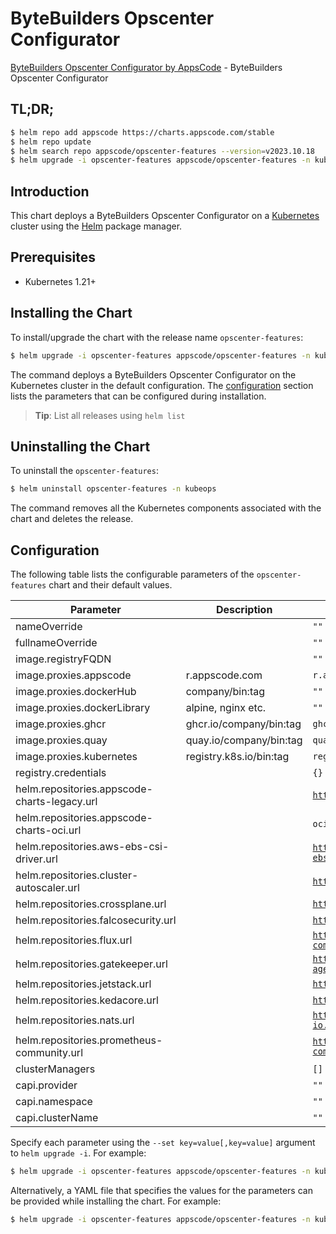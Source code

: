# ByteBuilders Opscenter Configurator

[ByteBuilders Opscenter Configurator by AppsCode](https://github.com/bytebuilders/installer) - ByteBuilders Opscenter Configurator

## TL;DR;

```bash
$ helm repo add appscode https://charts.appscode.com/stable
$ helm repo update
$ helm search repo appscode/opscenter-features --version=v2023.10.18
$ helm upgrade -i opscenter-features appscode/opscenter-features -n kubeops --create-namespace --version=v2023.10.18
```

## Introduction

This chart deploys a ByteBuilders Opscenter Configurator on a [Kubernetes](http://kubernetes.io) cluster using the [Helm](https://helm.sh) package manager.

## Prerequisites

- Kubernetes 1.21+

## Installing the Chart

To install/upgrade the chart with the release name `opscenter-features`:

```bash
$ helm upgrade -i opscenter-features appscode/opscenter-features -n kubeops --create-namespace --version=v2023.10.18
```

The command deploys a ByteBuilders Opscenter Configurator on the Kubernetes cluster in the default configuration. The [configuration](#configuration) section lists the parameters that can be configured during installation.

> **Tip**: List all releases using `helm list`

## Uninstalling the Chart

To uninstall the `opscenter-features`:

```bash
$ helm uninstall opscenter-features -n kubeops
```

The command removes all the Kubernetes components associated with the chart and deletes the release.

## Configuration

The following table lists the configurable parameters of the `opscenter-features` chart and their default values.

|                  Parameter                   |       Description       |                              Default                               |
|----------------------------------------------|-------------------------|--------------------------------------------------------------------|
| nameOverride                                 |                         | <code>""</code>                                                    |
| fullnameOverride                             |                         | <code>""</code>                                                    |
| image.registryFQDN                           |                         | <code>""</code>                                                    |
| image.proxies.appscode                       | r.appscode.com          | <code>r.appscode.com</code>                                        |
| image.proxies.dockerHub                      | company/bin:tag         | <code>""</code>                                                    |
| image.proxies.dockerLibrary                  | alpine, nginx etc.      | <code>""</code>                                                    |
| image.proxies.ghcr                           | ghcr.io/company/bin:tag | <code>ghcr.io</code>                                               |
| image.proxies.quay                           | quay.io/company/bin:tag | <code>quay.io</code>                                               |
| image.proxies.kubernetes                     | registry.k8s.io/bin:tag | <code>registry.k8s.io</code>                                       |
| registry.credentials                         |                         | <code>{}</code>                                                    |
| helm.repositories.appscode-charts-legacy.url |                         | <code>https://charts.appscode.com/stable</code>                    |
| helm.repositories.appscode-charts-oci.url    |                         | <code>oci://r.appscode.com/charts</code>                           |
| helm.repositories.aws-ebs-csi-driver.url     |                         | <code>https://kubernetes-sigs.github.io/aws-ebs-csi-driver</code>  |
| helm.repositories.cluster-autoscaler.url     |                         | <code>https://kubernetes.github.io/autoscaler</code>               |
| helm.repositories.crossplane.url             |                         | <code>https://charts.crossplane.io/stable</code>                   |
| helm.repositories.falcosecurity.url          |                         | <code>https://falcosecurity.github.io/charts</code>                |
| helm.repositories.flux.url                   |                         | <code>https://fluxcd-community.github.io/helm-charts</code>        |
| helm.repositories.gatekeeper.url             |                         | <code>https://open-policy-agent.github.io/gatekeeper/charts</code> |
| helm.repositories.jetstack.url               |                         | <code>https://charts.jetstack.io</code>                            |
| helm.repositories.kedacore.url               |                         | <code>https://kedacore.github.io/charts</code>                     |
| helm.repositories.nats.url                   |                         | <code>https://nats-io.github.io/k8s/helm/charts</code>             |
| helm.repositories.prometheus-community.url   |                         | <code>https://prometheus-community.github.io/helm-charts</code>    |
| clusterManagers                              |                         | <code>[]</code>                                                    |
| capi.provider                                |                         | <code>""</code>                                                    |
| capi.namespace                               |                         | <code>""</code>                                                    |
| capi.clusterName                             |                         | <code>""</code>                                                    |


Specify each parameter using the `--set key=value[,key=value]` argument to `helm upgrade -i`. For example:

```bash
$ helm upgrade -i opscenter-features appscode/opscenter-features -n kubeops --create-namespace --version=v2023.10.18 --set image.proxies.appscode=r.appscode.com
```

Alternatively, a YAML file that specifies the values for the parameters can be provided while
installing the chart. For example:

```bash
$ helm upgrade -i opscenter-features appscode/opscenter-features -n kubeops --create-namespace --version=v2023.10.18 --values values.yaml
```
